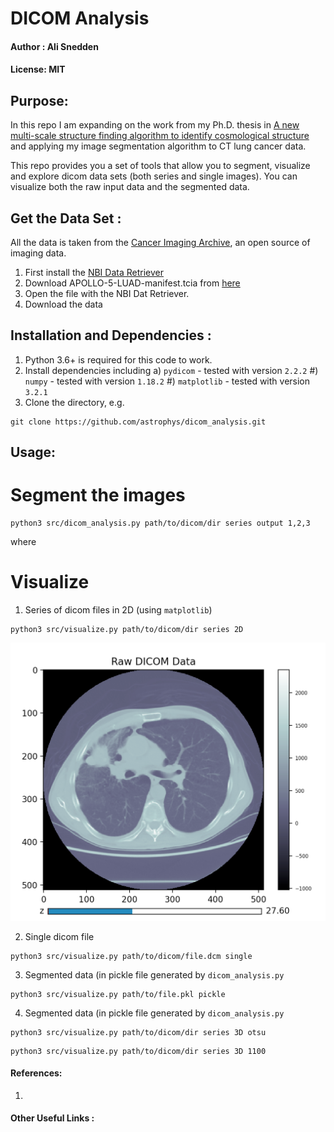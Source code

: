# DICOM Analysis
#### Author : Ali Snedden
#### License: MIT 
## Purpose:
In this repo I am expanding on the work from my Ph.D. thesis in
[A new multi-scale structure finding algorithm to identify cosmological structure](https://doi.org/10.1016/j.jcp.2015.07.004)
and applying my image segmentation algorithm to CT lung cancer data.

This repo provides you a set of tools that allow you to segment, visualize and explore dicom
data sets (both series and single images). You can visualize both the raw input data and
the segmented data.

## Get the Data Set :
All the data is taken from the [Cancer Imaging Archive](https://www.cancerimagingarchive.net/),
an open source of imaging data.
1. First install the [NBI Data Retriever](https://wiki.cancerimagingarchive.net/display/NBIA/Downloading+TCIA+Images)
2. Download APOLLO-5-LUAD-manifest.tcia from [here](https://wiki.cancerimagingarchive.net/display/Public/APOLLO-5-LUAD)
3. Open the file with the NBI Dat Retriever. 
4. Download the data 


## Installation and Dependencies :
1. Python 3.6+ is required for this code to work.
2. Install dependencies including 
    a) `pydicom` - tested with version `2.2.2`
    #) `numpy` - tested with version `1.18.2`
    #) `matplotlib` - tested with version `3.2.1`
3. Clone the directory, e.g.
```
git clone https://github.com/astrophys/dicom_analysis.git
```

## Usage:
# Segment the images
```
python3 src/dicom_analysis.py path/to/dicom/dir series output 1,2,3
```
where 
# Visualize
1. Series of dicom files in 2D (using `matplotlib`) 
```
python3 src/visualize.py path/to/dicom/dir series 2D
```
![alt text](https://github.com/astrophys/dicom_analysis/blob/main/images/cancer-slice-2D.png?raw=true)



2. Single dicom file
```
python3 src/visualize.py path/to/dicom/file.dcm single
```
3. Segmented data (in pickle file generated by `dicom_analysis.py`
```
python3 src/visualize.py path/to/file.pkl pickle
```
4. Segmented data (in pickle file generated by `dicom_analysis.py`
```
python3 src/visualize.py path/to/dicom/dir series 3D otsu
```

```
python3 src/visualize.py path/to/dicom/dir series 3D 1100
```



<!-- -->

#### References:
1. 

#### Other Useful Links :  
